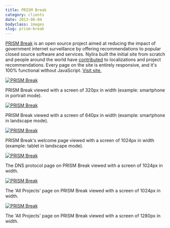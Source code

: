 ```yaml
---
title: PRISM Break
category: clients
date: 2013-06-04
bodyclass: images
slug: prism-break
---
```


[PRISM Break](../on-prism) is an open source project aimed at reducing the impact of government internet surveillance by offering recommendations to popular closed source software and services. Nylira built the initial site from scratch and people around the world have [contributed](https://github.com/nylira/prism-break) to localizations and project recommendations. Every page on the site is entirely responsive, and it's 100% functional without JavaScript. [Visit site.](https://prism-break.org)

<div class="figure">
  <a href="../assets/images/projects/prism-break-320@2x.png"><img src="../assets/images/projects/prism-break-320.png" alt="PRISM Break"></a>
  <div class="figcaption">
    <p>PRISM Break viewed with a screen of 320px in width (example: smartphone in portrait mode).</p>
  </div>
</div>

<div class="figure">
  <a href="../assets/images/projects/prism-break-640@2x.png"><img src="../assets/images/projects/prism-break-640.png" alt="PRISM Break"></a>
  <div class="figcaption">
    <p>PRISM Break viewed with a screen of 640px in width (example: smartphone in landscape mode).</p>
  </div>
</div>

<div class="figure">
  <a href="../assets/images/projects/prism-break-1024-01@2x.png"><img src="../assets/images/projects/prism-break-1024-01.png" alt="PRISM Break"></a>
  <div class="figcaption">
    <p>PRISM Break's welcome page viewed with a screen of 1024px in width (example: tablet in landscape mode).</p>
  </div>
</div>

<div class="figure">
  <a href="../assets/images/projects/prism-break-1024-02@2x.png"><img src="../assets/images/projects/prism-break-1024-02.png" alt="PRISM Break"></a>
  <div class="figcaption">
    <p></p>
    <p>The DNS protocol page on PRISM Break viewed with a screen of 1024px in width.</p>
  </div>
</div>

<div class="figure">
  <a href="../assets/images/projects/prism-break-1024-03@2x.png"><img src="../assets/images/projects/prism-break-1024-03.png" alt="PRISM Break"></a>
  <div class="figcaption">
    <p></p>
    <p>The 'All Projects' page on PRISM Break viewed with a screen of 1024px in width.</p>
  </div>
</div>

<div class="figure">
  <a href="../assets/images/projects/prism-break-1280-01@2x.png"><img src="../assets/images/projects/prism-break-1280-01.png" alt="PRISM Break"></a>
  <div class="figcaption">
    <p>The 'All Projects' page on PRISM Break viewed with a screen of 1280px in width.</p>
  </div>
</div>
